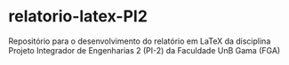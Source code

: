# relatorio-latex-PI2
Repositório para o desenvolvimento do relatório em LaTeX da disciplina Projeto Integrador de Engenharias 2 (PI-2) da Faculdade UnB Gama (FGA)

